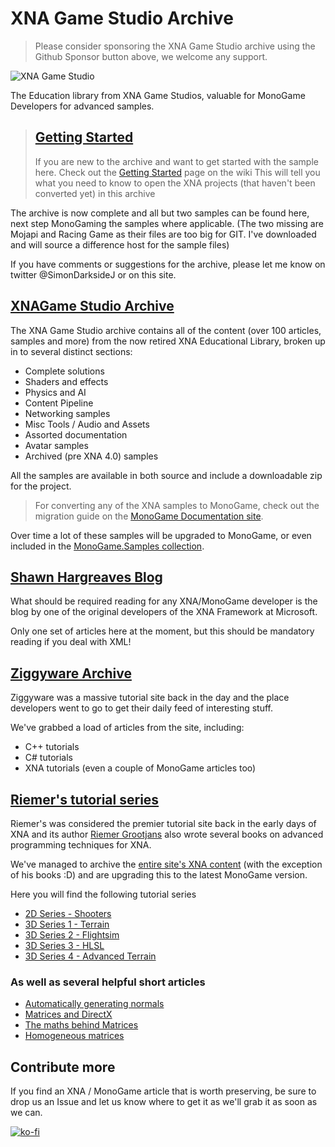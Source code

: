 # XNA Game Studio Archive

> Please consider sponsoring the XNA Game Studio archive using the Github Sponsor button above, we welcome any support.

![XNA Game Studio](https://github.com/simondarksidej/XNAGameStudio/blob/archive/Images/xna_game_studio_logo.jpg?raw=true)

The Education library from XNA Game Studios, valuable for MonoGame Developers for advanced samples.

> ## [Getting Started](https://github.com/simondarksidej/XNAGameStudio/wiki/gettingstarted)
>
> If you are new to the archive and want to get started with the sample here.  Check out the [Getting Started](https://github.com/simondarksidej/XNAGameStudio/wiki/gettingstarted) page on the wiki
> This will tell you what you need to know to open the XNA projects (that haven't been converted yet) in this archive
>

The archive is now complete and all but two samples can be found here, next step MonoGaming the samples where applicable.
(The two missing are Mojapi and Racing Game as their files are too big for GIT.  I've downloaded and will source a difference host for the sample files)

If you have comments or suggestions for the archive, please let me know on twitter @SimonDarksideJ or on this site.

## [XNAGame Studio Archive](Articles/XNAArchiveContents.md)

The XNA Game Studio archive contains all of the content (over 100 articles, samples and more) from the now retired XNA Educational Library, broken up in to several distinct sections:

* Complete solutions
* Shaders and effects
* Physics and AI
* Content Pipeline
* Networking samples
* Misc Tools / Audio and Assets
* Assorted documentation
* Avatar samples
* Archived (pre XNA 4.0) samples

All the samples are available in both source and include a downloadable zip for the project.

> For converting any of the XNA samples to MonoGame, check out the migration guide on the [MonoGame Documentation site](https://docs.monogame.net/articles/migrate_xna.html).

Over time a lot of these samples will be upgraded to MonoGame, or even included in the [MonoGame.Samples collection](https://github.com/monogame/monogame.samples).

## [Shawn Hargreaves Blog](/WebArticles/ShawnHargreaves)

What should be required reading for any XNA/MonoGame developer is the blog by one of the original developers of the XNA Framework at Microsoft.

Only one set of articles here at the moment, but this should be mandatory reading if you deal with XML!

## [Ziggyware Archive](/WebArticles/Ziggyware)

Ziggyware was a massive tutorial site back in the day and the place developers went to go to get their daily feed of interesting stuff.

We've grabbed a load of articles from the site, including:

* C++ tutorials
* C# tutorials
* XNA tutorials (even a couple of MonoGame articles too)

## [Riemer's tutorial series](/WebArticles/Riemers)

Riemer's was considered the premier tutorial site back in the early days of XNA and its author [Riemer Grootjans](https://www.amazon.com/Riemer-Grootjans/e/B002DP7P3U) also wrote several books on advanced programming techniques for XNA.

We've managed to archive the [entire site's XNA content](/WebArticles/Riemers) (with the exception of his books :D) and are upgrading this to the latest MonoGame version.

Here you will find the following tutorial series

* [2D Series - Shooters](/WebArticles/Riemers/Riemers2DXNAoverview)
* [3D Series 1 - Terrain](/WebArticles/Riemers/Riemers3DXNA1Terrainoverview)
* [3D Series 2 - Flightsim](/WebArticles/Riemers/Riemers3DXNA2flightsimoverview)
* [3D Series 3 - HLSL](/WebArticles/Riemers/Riemers3DXNA3hlsloverview)
* [3D Series 4 - Advanced Terrain](/WebArticles/Riemers/Riemers3DXNA4advterrainoverview)

### As well as several helpful short articles

* [Automatically generating normals](/WebArticles/Riemers/Riemersnormalgeneration)
* [Matrices and DirectX](/WebArticles/Riemers/RiemersMattices)
* [The maths behind Matrices](/WebArticles/Riemers/RiemersMatrixMath)
* [Homogeneous matrices](/WebArticles/Riemers/RiemersHomogeneousMatricies)

## Contribute more

If you find an XNA / MonoGame article that is worth preserving, be sure to drop us an Issue and let us know where to get it as we'll grab it as soon as we can.

[![ko-fi](https://www.ko-fi.com/img/githubbutton_sm.svg)](https://ko-fi.com/U6U023ZGE)
